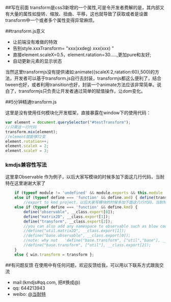 ﻿##写在前面
transform是css3新增的一个属性,可是令开发者费解的是，其内部又有大量的属性如旋转、缩放、扭曲、平移，这也就导致了获取或者是设置transform中一个或者多个属性变得异常麻烦。

##transform.js意义

* 让前端没有难做的特效
* 告别style.xxxTransform= "xxx(xxdeg) xxx(xxx) "
* 直接element.scaleX=0.5，element.ratation=30.....,更加pure和友好;
* 自动更新元素的显示状态

当然这里transformjs没有提供诸如:animate({scaleX:2,ratation:60},500)的方法，开发者可以基于transform.js自行去封装，transformjs都这么便利了，结合tween也好，或者利用transition也好，封装一个animate方法应该非常简单。说白了，transformjs只负责让开发者通过简单的赋值操作，让dom变化。

##5分钟精通transform.js

这里是没有使用任何模块化开发框架，直接暴露在window下的使用代码：

```javascript
var element = document.querySelector("#testTransform");
//只需这一行代码
transform.mix(element);
//element就能够72变
element.rotation++;
element.scaleX = 2;
element.scaleY = 3;
```

### kmdjs兼容性写法
这里拿Observable 作为例子，以后大家写模块的时候多加下面这几行代码，当耐特在这里谢谢大家了

```javascript
    if (typeof module != 'undefined' && module.exports && this.module !== module) { module.exports = transform }
    else if (typeof define === 'function' && define.amd) { define(transform) }
        //export to kmd project，以后大家写模块的时候多加下面这几行代码，当耐特在这里谢谢大家了
    else if (typeof define === 'function' && define.kmd) {
        define("observable", __class.export[0]);
        define("matrix2D", __class.export[1]);
        define("transform", __class.export[2]);
        //you can also add any namespace to observable such as blow code:
        //define("util.matrix2D", __class.export[1]);
        //define("base.observable", __class.export[0]);
        //note: why not   'define("base.transform", ["util","base"], __class.export[2]);'?because transform belong to base, so "base" need not to write.
        //define("base.transform", ["util"], __class.export[2]);
    }
    else { win.transform = transform };
```

##有问题反馈
在使用中有任何问题，欢迎反馈给我，可以用以下联系方式跟我交流

* mail:(kmdjs#qq.com, 把#换成@)
* qq: 644213943
* weibo: [@当耐特](http://weibo.com/iamleizhang)
